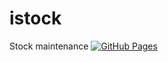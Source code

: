 # istock
Stock maintenance
[![GitHub Pages](https://img.shields.io/badge/view-live-blue)](https://istosmedical.github.io/istock/)
